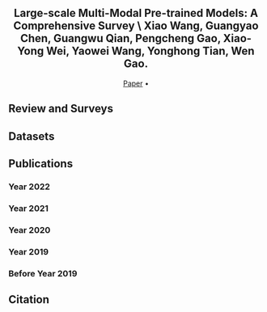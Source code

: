 <div align="center">
  

**Large-scale Multi-Modal Pre-trained Models: A Comprehensive Survey** \\ 
Xiao Wang, Guangyao Chen, Guangwu Qian, Pengcheng Gao, Xiao-Yong Wei, Yaowei Wang, Yonghong Tian, Wen Gao.
------
<p align="center">
  <a href="">Paper</a> • 
</p>

</div>





## Review and Surveys



## Datasets 



## Publications 




### Year 2022 

### Year 2021 

### Year 2020 

### Year 2019 

### Before Year 2019 





## Citation 






































































































